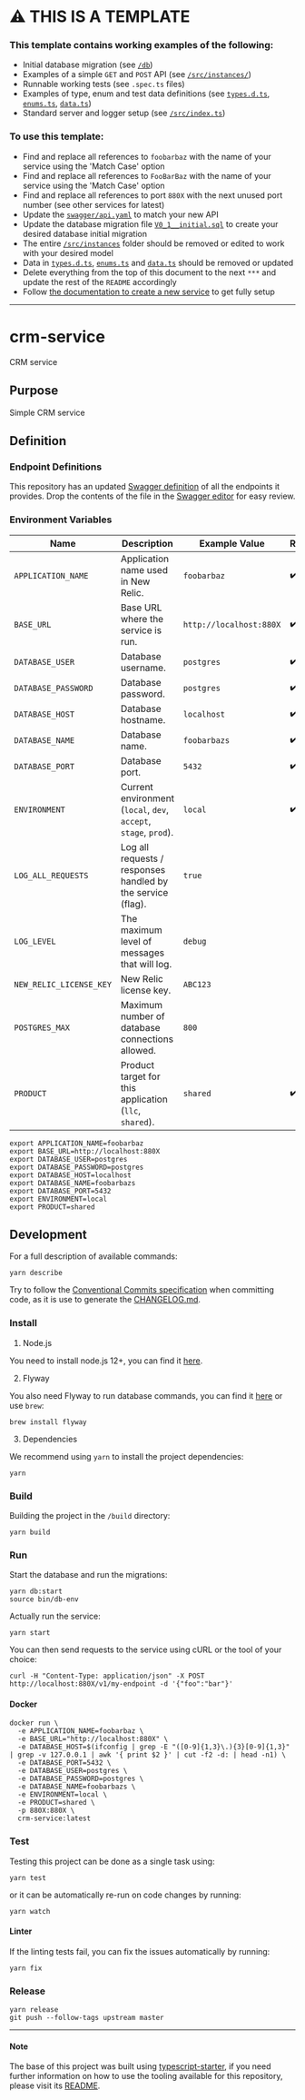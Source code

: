 # :warning: THIS IS A TEMPLATE

### This template contains working examples of the following:

- Initial database migration (see [`/db`](https://github.com/mihaichiritescu/crm-service/tree/master/db/migration))
- Examples of a simple `GET` and `POST` API (see [`/src/instances/`](https://github.com/mihaichiritescu/crm-service/tree/master/src/instances))
- Runnable working tests (see `.spec.ts` files)
- Examples of type, enum and test data definitions (see [`types.d.ts`](https://github.com/mihaichiritescu/crm-service/tree/master/src/types/types.d.ts), [`enums.ts`](https://github.com/mihaichiritescu/crm-service/tree/master/src/enum.ts), [`data.ts`](https://github.com/mihaichiritescu/crm-service/tree/master/src/test-support/data.ts))
- Standard server and logger setup (see [`/src/index.ts`](https://github.com/mihaichiritescu/crm-service/tree/master/src/index.ts))

### To use this template:

- Find and replace all references to `foobarbaz` with the name of your service using the 'Match Case' option
- Find and replace all references to `FooBarBaz` with the name of your service using the 'Match Case' option
- Find and replace all references to port `880X` with the next unused port number (see other services for latest)
- Update the [`swagger/api.yaml`](https://github.com/mihaichiritescu/crm-service/tree/master/swagger/api.yaml) to match your new API
- Update the database migration file [`V0_1__initial.sql`](https://github.com/mihaichiritescu/crm-service/tree/master/db/migration/V0_1__initial.sql) to create your desired database initial migration
- The entire [`/src/instances`](https://github.com/mihaichiritescu/crm-service/tree/master/src/instances)  folder should be removed or edited to work with your desired model
- Data in [`types.d.ts`](https://github.com/mihaichiritescu/crm-service/tree/master/src/types/types.d.ts), [`enums.ts`](https://github.com/mihaichiritescu/crm-service/tree/master/src/enum.ts) and [`data.ts`](https://github.com/mihaichiritescu/crm-service/tree/master/src/test-support/data.ts) should be removed or updated
- Delete everything from the top of this document to the next `***` and update the rest of the `README` accordingly
- Follow [the documentation to create a new service](https://github.com/mihaichiritescu/crm-service) to get fully setup

***

# crm-service

CRM service

## Purpose

Simple CRM service

## Definition

### Endpoint Definitions

This repository has an updated [Swagger definition](https://github.com/mihaichiritescu/crm-service/blob/master/swagger/api.yaml) of all the endpoints it provides. Drop the contents of the file in the [Swagger editor](https://editor.swagger.io/) for easy review.

### Environment Variables

| Name                    | Description                                                               | Example Value           | Required
|-------------------------|---------------------------------------------------------------------------|-------------------------|----------
| `APPLICATION_NAME`      | Application name used in New Relic.                                       |             `foobarbaz` |     ✔️
| `BASE_URL`              | Base URL where the service is run.                                        | `http://localhost:880X` |     ✔️
| `DATABASE_USER`         | Database username.                                                        |              `postgres` |     ✔️
| `DATABASE_PASSWORD`     | Database password.                                                        |              `postgres` |     ✔️
| `DATABASE_HOST`         | Database hostname.                                                        |             `localhost` |     ✔️
| `DATABASE_NAME`         | Database name.                                                            |            `foobarbazs` |     ✔️
| `DATABASE_PORT`         | Database port.                                                            |                  `5432` |     ✔️
| `ENVIRONMENT`           | Current environment (`local`, `dev`, `accept`, `stage`, `prod`).          |                 `local` |     ✔️
| `LOG_ALL_REQUESTS`      | Log all requests / responses handled by the service (flag).               |                  `true` |
| `LOG_LEVEL`             | The maximum level of messages that will log.                              |                 `debug` |
| `NEW_RELIC_LICENSE_KEY` | New Relic license key.                                                    |                `ABC123` |
| `POSTGRES_MAX`          | Maximum number of database connections allowed.                           |                   `800` |
| `PRODUCT`               | Product target for this application (`llc`, `shared`).                    |                `shared` |     ✔️

```
export APPLICATION_NAME=foobarbaz
export BASE_URL=http://localhost:880X
export DATABASE_USER=postgres
export DATABASE_PASSWORD=postgres
export DATABASE_HOST=localhost
export DATABASE_NAME=foobarbazs
export DATABASE_PORT=5432
export ENVIRONMENT=local
export PRODUCT=shared
```

## Development

For a full description of available commands:

```
yarn describe
```

Try to follow the [Conventional Commits specification](https://www.conventionalcommits.org/en/v1.0.0-beta.3) when committing code, as it is use to generate the [CHANGELOG.md](https://github.com/mihaichiritescu/crm-service/blob/master/CHANGELOG.md).

### Install

1. Node.js

You need to install node.js 12+, you can find it [here](https://nodejs.org/en/).

2. Flyway

You also need Flyway to run database commands, you can find it [here](https://flywaydb.org/getstarted/firststeps/commandline) or use `brew`:

```
brew install flyway
```

3. Dependencies

We recommend using `yarn` to install the project dependencies:

```
yarn
```

### Build

Building the project in the `/build` directory:

```
yarn build
```

### Run

Start the database and run the migrations:

```
yarn db:start
source bin/db-env
```

Actually run the service:

```
yarn start
```

You can then send requests to the service using cURL or the tool of your choice:

```
curl -H "Content-Type: application/json" -X POST http://localhost:880X/v1/my-endpoint -d '{"foo":"bar"}'
```

#### Docker

```
docker run \
  -e APPLICATION_NAME=foobarbaz \
  -e BASE_URL="http://localhost:880X" \
  -e DATABASE_HOST=$(ifconfig | grep -E "([0-9]{1,3}\.){3}[0-9]{1,3}" | grep -v 127.0.0.1 | awk '{ print $2 }' | cut -f2 -d: | head -n1) \
  -e DATABASE_PORT=5432 \
  -e DATABASE_USER=postgres \
  -e DATABASE_PASSWORD=postgres \
  -e DATABASE_NAME=foobarbazs \
  -e ENVIRONMENT=local \
  -e PRODUCT=shared \
  -p 880X:880X \
  crm-service:latest
```

### Test

Testing this project can be done as a single task using:

```
yarn test
```

or it can be automatically re-run on code changes by running:

```
yarn watch
```

#### Linter

If the linting tests fail, you can fix the issues automatically by running:

```
yarn fix
```

### Release

```
yarn release
git push --follow-tags upstream master
```

***

#### Note

The base of this project was built using [typescript-starter](https://github.com/bitjson/typescript-starter), if you need further information on how to use the tooling available for this repository, please visit its [README](https://github.com/bitjson/typescript-starter/blob/master/README.md).
